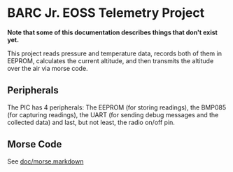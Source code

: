 BARC Jr. EOSS Telemetry Project
===============================

**Note that some of this documentation describes things that don't exist yet.**

This project reads pressure and temperature data, records both of them in EEPROM, calculates the current altitude, and then transmits the altitude over the air via morse code.

Peripherals
-----------

The PIC has 4 peripherals: The EEPROM (for storing readings), the BMP085 (for capturing readings), the UART (for sending debug messages and the collected data) and last, but not least, the radio on/off pin. 

Morse Code
----------

See [doc/morse.markdown](https://github.com/nickodell/eoss-telemetry/blob/master/doc/morse.markdown)